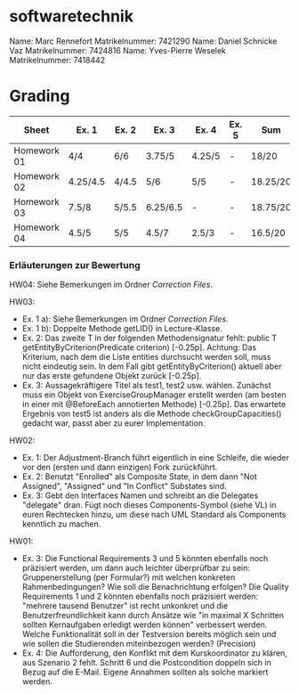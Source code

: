 # softwaretechnik

Name: Marc Rennefort Matrikelnummer: 7421290
Name: Daniel Schnicke Vaz Matrikelnummer: 7424816
Name: Yves-Pierre Weselek Matrikelnummer: 7418442

# Grading

| Sheet       | Ex. 1    | Ex. 2    | Ex. 3    | Ex. 4    | Ex. 5    | Sum      |
| ----------- | -------- | -------- | -------- | -------- | -------- | -------- |
| Homework 01 | 4/4      | 6/6      | 3.75/5   | 4.25/5   | -        | 18/20    |
| Homework 02 | 4.25/4.5 | 4/4.5    | 5/6      | 5/5      | -        | 18.25/20 |
| Homework 03 | 7.5/8    | 5/5.5    | 6.25/6.5 | -        | -        | 18.75/20 |
| Homework 04 | 4.5/5    | 5/5      | 4.5/7    | 2.5/3    | -        | 16.5/20  |

### Erläuterungen zur Bewertung

HW04: Siehe Bemerkungen im Ordner *Correction Files*.

HW03:
- Ex. 1 a): Siehe Bemerkungen im Ordner *Correction Files*.
- Ex. 1 b): Doppelte Methode getLID() in Lecture-Klasse.
- Ex. 2: Das zweite T in der folgenden Methodensignatur fehlt: public T getEntityByCriterion(Predicate<T> criterion) \[-0.25p\]. Achtung: Das Kriterium, nach dem die Liste entities durchsucht werden soll, muss nicht eindeutig sein. In dem Fall gibt getEntityByCriterion() aktuell aber nur das erste gefundene Objekt zurück \[-0.25p\].
- Ex. 3: Aussagekräftigere Titel als test1, test2 usw. wählen. Zunächst muss ein Objekt von ExerciseGroupManager erstellt werden (am besten in einer mit @BeforeEach annotierten Methode) \[-0.25p\]. Das erwartete Ergebnis von test5 ist anders als die Methode checkGroupCapacities() gedacht war, passt aber zu eurer Implementation. 

HW02:
- Ex. 1: Der Adjustment-Branch führt eigentlich in eine Schleife, die wieder vor den (ersten und dann einzigen) Fork zurückführt.
- Ex. 2: Benutzt "Enrolled" als Composite State, in dem dann "Not Assigned", "Assigned" und "In Conflict" Substates sind.
- Ex. 3: Gebt den Interfaces Namen und schreibt an die Delegates "delegate" dran. Fügt noch dieses Components-Symbol (siehe VL) in euren Rechtecken hinzu, um diese nach UML Standard als Components kenntlich zu machen.

HW01:
- Ex. 3: Die Functional Requirements 3 und 5 könnten ebenfalls noch präzisiert werden, um dann auch leichter überprüfbar zu sein: Gruppenerstellung (per Formular?) mit welchen konkreten Rahmenbedingungen? Wie soll die Benachrichtung erfolgen? Die Quality Requirements 1 und 2 könnten ebenfalls noch präzisiert werden: "mehrere tausend Benutzer" ist recht unkonkret und die Benutzerfreundlichkeit kann durch Ansätze wie "in maximal X Schritten sollten Kernaufgaben erledigt werden können" verbessert werden. Welche Funktionalität soll in der Testversion bereits möglich sein und wie sollen die Studierenden miteinbezogen werden? (Precision)
- Ex. 4: Die Aufforderung, den Konflikt mit dem Kurskoordinator zu klären, aus Szenario 2 fehlt. Schritt 6 und die Postcondition doppeln sich in Bezug auf die E-Mail. Eigene Annahmen sollten als solche markiert werden.
